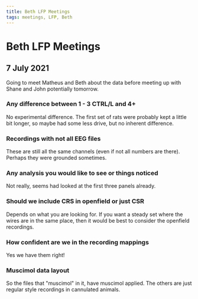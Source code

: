 ```yaml
---
title: Beth LFP Meetings
tags: meetings, LFP, Beth
---
```


# Beth LFP Meetings

## 7 July 2021
Going to meet Matheus and Beth about the data before meeting up with Shane and John potentially tomorrow.

### Any difference between 1 - 3 CTRL/L and 4+
No experimental difference. The first set of rats were probably kept a little bit longer, so maybe had some less drive, but no inherent difference.
### Recordings with not all EEG files
These are still all the same channels (even if not all numbers are there). Perhaps they were grounded sometimes.

### Any analysis you would like to see or things noticed
Not really, seems had looked at the first three panels already.

### Should we include CRS in openfield or just CSR
Depends on what you are looking for. If you want a steady set where the wires are in the same place, then it would be best to consider the openfield recordings.

### How confident are we in the recording mappings
Yes we have them right!

### Muscimol data layout
So the files that "muscimol" in it, have muscimol applied. The others are just regular style recordings in cannulated animals.